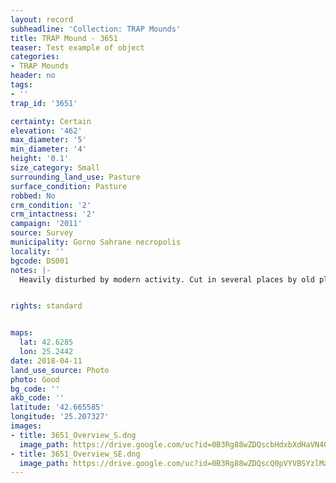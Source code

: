 ```yaml
---
layout: record
subheadline: 'Collection: TRAP Mounds'
title: TRAP Mound - 3651
teaser: Test example of object
categories:
- TRAP Mounds
header: no
tags:
- ''
trap_id: '3651'

certainty: Certain
elevation: '462'
max_diameter: '5'
min_diameter: '4'
height: '0.1'
size_category: Small
surrounding_land_use: Pasture
surface_condition: Pasture
robbed: No
crm_condition: '2'
crm_intactness: '2'
campaign: '2011'
source: Survey
municipality: Gorno Sahrane necropolis
locality: ''
bgcode: DS001
notes: |-
  Heavily disturbed by modern activity. Cut in several places by old ploughing stoney surface, thin vegetation. No visible robbers trenches.


rights: standard


maps:
  lat: 42.6285
  lon: 25.2442
date: 2018-04-11
land_use_source: Photo
photo: Good
bg_code: ''
akb_code: ''
latitude: '42.665585'
longitude: '25.207327'
images:
- title: 3651_Overview_S.dng
  image_path: https://drive.google.com/uc?id=0B3Rg88wZDQscbHdxbXdHaVN4Q1E
- title: 3651_Overview_SE.dng
  image_path: https://drive.google.com/uc?id=0B3Rg88wZDQscQ0pVYVBSYzlMaVU
---
```

